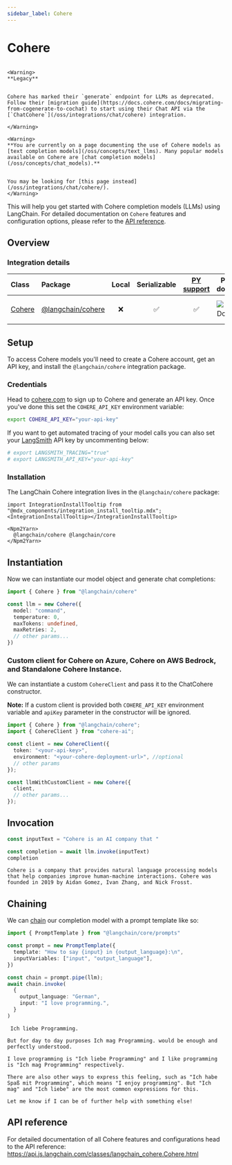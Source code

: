 ```yaml
---
sidebar_label: Cohere
---
```


# Cohere

```{=mdx}

<Warning>
**Legacy**


Cohere has marked their `generate` endpoint for LLMs as deprecated. Follow their [migration guide](https://docs.cohere.com/docs/migrating-from-cogenerate-to-cochat) to start using their Chat API via the [`ChatCohere`](/oss/integrations/chat/cohere) integration.

</Warning>

<Warning>
**You are currently on a page documenting the use of Cohere models as [text completion models](/oss/concepts/text_llms). Many popular models available on Cohere are [chat completion models](/oss/concepts/chat_models).**


You may be looking for [this page instead](/oss/integrations/chat/cohere/).
</Warning>

```
This will help you get started with Cohere completion models (LLMs) using LangChain. For detailed documentation on `Cohere` features and configuration options, please refer to the [API reference](https://api.js.langchain.com/classes/langchain_cohere.Cohere.html).

## Overview
### Integration details

| Class | Package | Local | Serializable | [PY support](https://python.langchain.com/docs/integrations/llms/cohere) | Package downloads | Package latest |
| :--- | :--- | :---: | :---: |  :---: | :---: | :---: |
| [Cohere](https://api.js.langchain.com/classes/langchain_cohere.Cohere.html) | [@langchain/cohere](https://api.js.langchain.com/modules/langchain_cohere.html) | ❌ | ✅ | ✅ | ![NPM - Downloads](https://img.shields.io/npm/dm/@langchain/cohere?style=flat-square&label=%20&) | ![NPM - Version](https://img.shields.io/npm/v/@langchain/cohere?style=flat-square&label=%20&) |

## Setup

To access Cohere models you'll need to create a Cohere account, get an API key, and install the `@langchain/cohere` integration package.

### Credentials

Head to [cohere.com](https://cohere.com) to sign up to Cohere and generate an API key. Once you've done this set the `COHERE_API_KEY` environment variable:

```bash
export COHERE_API_KEY="your-api-key"
```
If you want to get automated tracing of your model calls you can also set your [LangSmith](https://docs.smith.langchain.com/) API key by uncommenting below:

```bash
# export LANGSMITH_TRACING="true"
# export LANGSMITH_API_KEY="your-api-key"
```
### Installation

The LangChain Cohere integration lives in the `@langchain/cohere` package:

```{=mdx}
import IntegrationInstallTooltip from "@mdx_components/integration_install_tooltip.mdx";
<IntegrationInstallTooltip></IntegrationInstallTooltip>

<Npm2Yarn>
  @langchain/cohere @langchain/core
</Npm2Yarn>

```
## Instantiation

Now we can instantiate our model object and generate chat completions:


```typescript
import { Cohere } from "@langchain/cohere"

const llm = new Cohere({
  model: "command",
  temperature: 0,
  maxTokens: undefined,
  maxRetries: 2,
  // other params...
})
```
### Custom client for Cohere on Azure, Cohere on AWS Bedrock, and Standalone Cohere Instance.

We can instantiate a custom `CohereClient` and pass it to the ChatCohere constructor.

**Note:** If a custom client is provided both `COHERE_API_KEY` environment variable and `apiKey` parameter in the constructor will be ignored.


```typescript
import { Cohere } from "@langchain/cohere";
import { CohereClient } from "cohere-ai";

const client = new CohereClient({
  token: "<your-api-key>",
  environment: "<your-cohere-deployment-url>", //optional
  // other params
});

const llmWithCustomClient = new Cohere({
  client,
  // other params...
});
```
## Invocation


```typescript
const inputText = "Cohere is an AI company that "

const completion = await llm.invoke(inputText)
completion
```
```output
Cohere is a company that provides natural language processing models that help companies improve human-machine interactions. Cohere was founded in 2019 by Aidan Gomez, Ivan Zhang, and Nick Frosst.
```
## Chaining

We can [chain](/oss/how-to/sequence/) our completion model with a prompt template like so:


```typescript
import { PromptTemplate } from "@langchain/core/prompts"

const prompt = new PromptTemplate({
  template: "How to say {input} in {output_language}:\n",
  inputVariables: ["input", "output_language"],
})

const chain = prompt.pipe(llm);
await chain.invoke(
  {
    output_language: "German",
    input: "I love programming.",
  }
)
```
```output
 Ich liebe Programming.

But for day to day purposes Ich mag Programming. would be enough and perfectly understood.

I love programming is "Ich liebe Programming" and I like programming is "Ich mag Programming" respectively.

There are also other ways to express this feeling, such as "Ich habe Spaß mit Programming", which means "I enjoy programming". But "Ich mag" and "Ich liebe" are the most common expressions for this.

Let me know if I can be of further help with something else!
```
## API reference

For detailed documentation of all Cohere features and configurations head to the API reference: https://api.js.langchain.com/classes/langchain_cohere.Cohere.html
